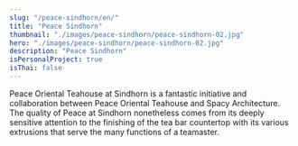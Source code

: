 ```yaml
---
slug: "/peace-sindhorn/en/"
title: "Peace Sindhorn"
thumbnail: "./images/peace-sindhorn/peace-sindhorn-02.jpg"
hero: "./images/peace-sindhorn/peace-sindhorn-02.jpg"
description: "Peace Sindhorn"
isPersonalProject: true
isThai: false
---
```


Peace Oriental Teahouse at Sindhorn is a fantastic initiative and collaboration between Peace Oriental Teahouse and Spacy Architecture. The quality of Peace at Sindhorn nonetheless comes from its deeply sensitive attention to the finishing of the tea bar countertop with its various extrusions that serve the many functions of a teamaster.
